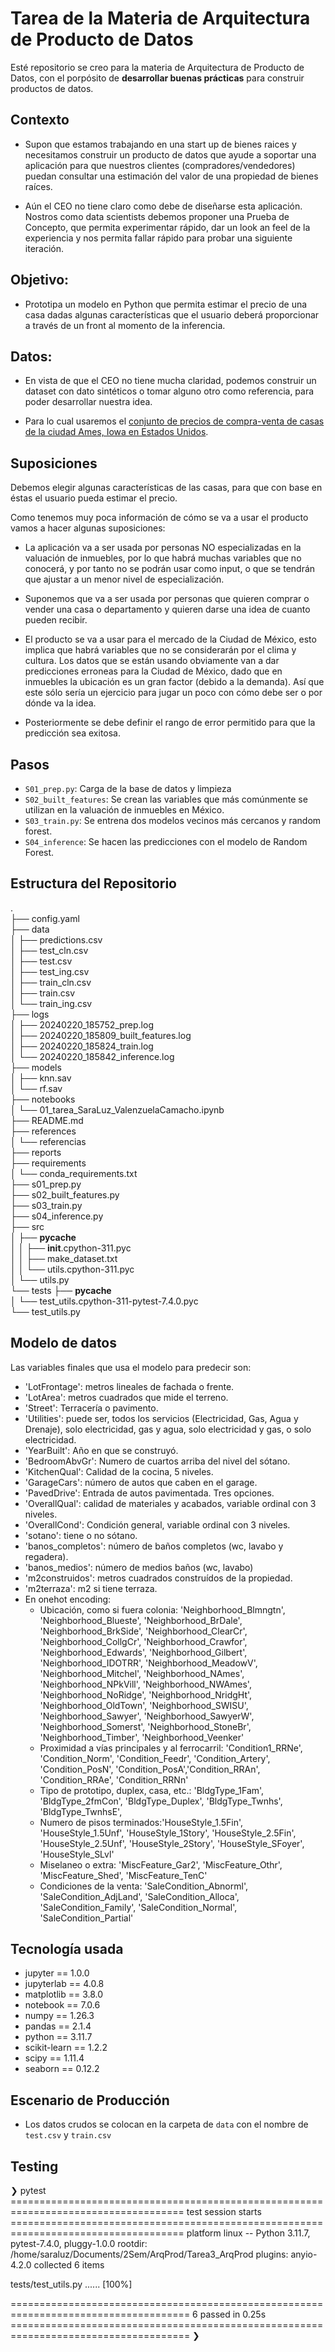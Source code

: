 # Tarea de la Materia de Arquitectura de Producto de Datos

Esté repositorio se creo para la materia de Arquitectura de Producto de Datos, con el porpósito de **desarrollar buenas prácticas** para construir productos de datos.

## Contexto

* Supon que estamos trabajando en una start up de bienes raices y necesitamos
construir un producto de datos que ayude a soportar una aplicación para 
que nuestros clientes (compradores/vendedores) puedan consultar una estimación
del valor de una propiedad de bienes raíces.

* Aún el CEO no tiene claro como debe de diseñarse esta aplicación. Nostros
como data scientists debemos proponer una Prueba de Concepto, que permita
experimentar rápido, dar un look an feel de la experiencia y nos permita
fallar rápido para probar una siguiente iteración.


## Objetivo:

* Prototipa un modelo en Python que permita estimar el precio de una casa
dadas algunas características que el usuario deberá proporcionar a través de
un front al momento de la inferencia.

## Datos:

* En vista de que el CEO no tiene mucha claridad, podemos construir un dataset
  con dato sintéticos o tomar alguno otro como referencia, para poder 
  desarrollar nuestra idea.

* Para lo cual usaremos el [conjunto de precios de compra-venta de casas de la
  ciudad Ames, Iowa en Estados Unidos](https://www.kaggle.com/competitions/house-prices-advanced-regression-techniques).

## Suposiciones

Debemos elegir algunas características de las casas, para que con base en éstas el usuario pueda estimar el precio. 

Como tenemos muy poca información de cómo se va a usar el producto vamos a hacer algunas suposiciones:

* La aplicación va a ser usada por personas NO especializadas en la valuación de inmuebles, por lo que habrá muchas variables que no conocerá, y por tanto no se podrán usar como input, o que se tendrán que ajustar a un menor nivel de especialización.

* Suponemos que va a ser usada por personas que quieren comprar o vender una casa o departamento y quieren darse una idea de cuanto pueden recibir.

* El producto se va a usar para el mercado de la Ciudad de México, esto implica que habrá variables que no se considerarán por el clima y cultura. Los datos que se están usando obviamente van a dar predicciones erroneas para la Ciudad de México, dado que en inmuebles la ubicación es un gran factor (debido a la demanda). Así que este sólo sería un ejercicio para jugar un poco con cómo debe ser o por dónde va la idea.

* Posteriormente se debe definir el rango de error permitido para que la predicción sea exitosa.

## Pasos

- `S01_prep.py`: Carga de la base de datos y limpieza
- `S02_built_features`: Se crean las variables  que más comúnmente se utilizan en la valuación de inmuebles en México.
- `S03_train.py`: Se entrena dos modelos vecinos más cercanos y random forest.
- `S04_inference`: Se hacen las predicciones con el modelo de Random Forest.

## Estructura del Repositorio

.<br/>
├── config.yaml<br/>
├── data<br/>
│   ├── predictions.csv<br/>
│   ├── test_cln.csv<br/>
│   ├── test.csv<br/>
│   ├── test_ing.csv<br/>
│   ├── train_cln.csv<br/>
│   ├── train.csv<br/>
│   └── train_ing.csv<br/>
├── logs<br/>
│   ├── 20240220_185752_prep.log<br/>
│   ├── 20240220_185809_built_features.log<br/>
│   ├── 20240220_185824_train.log<br/>
│   └── 20240220_185842_inference.log<br/>
├── models<br/>
│   ├── knn.sav<br/>
│   └── rf.sav<br/>
├── notebooks<br/>
│   └── 01_tarea_SaraLuz_ValenzuelaCamacho.ipynb<br/>
├── README.md<br/>
├── references<br/>
│   └── referencias<br/>
├── reports<br/>
├── requirements<br/>
│   └── conda_requirements.txt<br/>
├── s01_prep.py<br/>
├── s02_built_features.py<br/>
├── s03_train.py<br/>
├── s04_inference.py<br/>
├── src<br/>
│   ├── __pycache__<br/>
│   │   ├── __init__.cpython-311.pyc<br/>
│   │   ├── make_dataset.txt<br/>
│   │   └── utils.cpython-311.pyc<br/>
│   └── utils.py<br/>
└── tests
    ├── __pycache__<br/>
    │   └── test_utils.cpython-311-pytest-7.4.0.pyc<br/>
    └── test_utils.py<br/>

## Modelo de datos
 Las variables finales que usa el modelo para predecir son:
 * 'LotFrontage': metros lineales de fachada o frente.
 * 'LotArea': metros cuadrados que mide el terreno.
 * 'Street': Terracería o pavimento.
 * 'Utilities': puede ser, todos los servicios (Electricidad, Gas, Agua y Drenaje), solo electricidad, gas y agua, solo electricidad y gas, o solo electricidad. 
 * 'YearBuilt': Año en que se construyó.
 * 'BedroomAbvGr': Numero de cuartos arriba del nivel del sótano.
 * 'KitchenQual': Calidad de la cocina, 5 niveles.
 * 'GarageCars': número de autos que caben en el garage.
 * 'PavedDrive': Entrada de autos pavimentada. Tres opciones.
 * 'OverallQual': calidad de materiales y acabados, variable ordinal con 3 niveles.
 * 'OverallCond': Condición general, variable ordinal con 3 niveles.
 * 'sotano': tiene o no sótano.
 * 'banos_completos': número de baños completos (wc, lavabo y regadera).
 * 'banos_medios': número de medios baños (wc, lavabo)
 * 'm2construidos': metros cuadrados construídos de la propiedad.
 * 'm2terraza': m2 si tiene terraza.
 * En onehot encoding:
    - Ubicación, como si fuera colonia: 'Neighborhood_Blmngtn', 'Neighborhood_Blueste', 'Neighborhood_BrDale', 'Neighborhood_BrkSide', 'Neighborhood_ClearCr', 'Neighborhood_CollgCr', 'Neighborhood_Crawfor', 'Neighborhood_Edwards', 'Neighborhood_Gilbert', 'Neighborhood_IDOTRR', 'Neighborhood_MeadowV', 'Neighborhood_Mitchel', 'Neighborhood_NAmes', 'Neighborhood_NPkVill', 'Neighborhood_NWAmes', 'Neighborhood_NoRidge', 'Neighborhood_NridgHt', 'Neighborhood_OldTown', 'Neighborhood_SWISU', 'Neighborhood_Sawyer', 'Neighborhood_SawyerW', 'Neighborhood_Somerst', 'Neighborhood_StoneBr', 'Neighborhood_Timber', 'Neighborhood_Veenker'
    - Proximidad a vías principales y al ferrocarril: 'Condition1_RRNe', 'Condition_Norm', 'Condition_Feedr', 'Condition_Artery', 'Condition_PosN', 'Condition_PosA','Condition_RRAn', 'Condition_RRAe', 'Condition_RRNn'
    - Tipo de prototipo, duplex, casa, etc.: 'BldgType_1Fam', 'BldgType_2fmCon', 'BldgType_Duplex', 'BldgType_Twnhs', 'BldgType_TwnhsE', 
    - Numero de pisos terminados:'HouseStyle_1.5Fin', 'HouseStyle_1.5Unf', 'HouseStyle_1Story', 'HouseStyle_2.5Fin', 'HouseStyle_2.5Unf', 'HouseStyle_2Story', 'HouseStyle_SFoyer', 'HouseStyle_SLvl'
    - Miselaneo o extra: 'MiscFeature_Gar2', 'MiscFeature_Othr', 'MiscFeature_Shed', 'MiscFeature_TenC'
    - Condiciones de la venta: 'SaleCondition_Abnorml', 'SaleCondition_AdjLand', 'SaleCondition_Alloca', 'SaleCondition_Family', 'SaleCondition_Normal', 'SaleCondition_Partial'


## Tecnología usada

- jupyter == 1.0.0
- jupyterlab == 4.0.8
- matplotlib == 3.8.0
- notebook == 7.0.6
- numpy == 1.26.3
- pandas == 2.1.4
- python == 3.11.7
- scikit-learn == 1.2.2
- scipy == 1.11.4
- seaborn == 0.12.2

## Escenario de Producción

- Los datos crudos se colocan en la carpeta de `data` con el nombre de `test.csv` y `train.csv`

## Testing
❯ pytest
==================================================================================== test session starts ====================================================================================
platform linux -- Python 3.11.7, pytest-7.4.0, pluggy-1.0.0
rootdir: /home/saraluz/Documents/2Sem/ArqProd/Tarea3_ArqProd
plugins: anyio-4.2.0
collected 6 items                                                                                                                                                                           

tests/test_utils.py ......                                                                                                                                                            [100%]

===================================================================================== 6 passed in 0.25s =====================================================================================
❯ 
